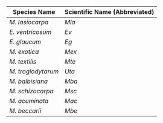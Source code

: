 | Species Name        | Scientific Name (Abbreviated) |
|---------------------|-------------------------------|
| *M. lasiocarpa*     | *Mla*                         |
| *E. ventricosum*    | *Ev*                          |
| *E. glaucum*        | *Eg*                          |
| *M. exotica*        | *Mex*                         |
| *M. textilis*       | *Mte*                         |
| *M. troglodytarum*  | *Uta*                         |
| *M. balbisiana*     | *Mba*                         |
| *M. schizocarpa*    | *Msc*                         |
| *M. acuminata*      | *Mac*                         |
| *M. beccarii*       | *Mbe*                         |
